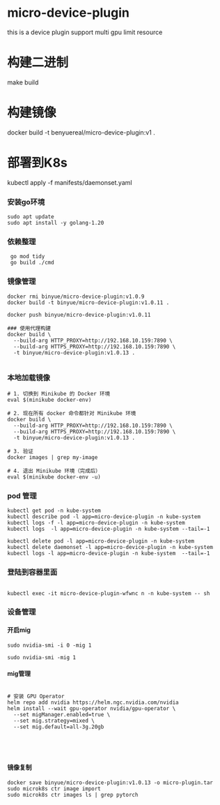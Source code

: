 # micro-device-plugin
this is a device plugin support multi gpu limit resource


# 构建二进制
make build

# 构建镜像
docker build -t benyuereal/micro-device-plugin:v1 .

# 部署到K8s
kubectl apply -f manifests/daemonset.yaml


### 安装go环境
```shell
sudo apt update 
sudo apt install -y golang-1.20
```


### 依赖整理
```shell
 go mod tidy
 go build ./cmd
```


### 镜像管理
```shell
docker rmi binyue/micro-device-plugin:v1.0.9
docker build -t binyue/micro-device-plugin:v1.0.11 .

docker push binyue/micro-device-plugin:v1.0.11

### 使用代理构建
docker build \
  --build-arg HTTP_PROXY=http://192.168.10.159:7890 \
  --build-arg HTTPS_PROXY=http://192.168.10.159:7890 \
  -t binyue/micro-device-plugin:v1.0.13 .


```

### 本地加载镜像
```shell
# 1. 切换到 Minikube 的 Docker 环境
eval $(minikube docker-env)

# 2. 现在所有 docker 命令都针对 Minikube 环境
docker build \
  --build-arg HTTP_PROXY=http://192.168.10.159:7890 \
  --build-arg HTTPS_PROXY=http://192.168.10.159:7890 \
  -t binyue/micro-device-plugin:v1.0.13 .

# 3. 验证
docker images | grep my-image

# 4. 退出 Minikube 环境（完成后）
eval $(minikube docker-env -u)
```



### pod 管理
```shell
kubectl get pod -n kube-system
kubectl describe pod -l app=micro-device-plugin -n kube-system
kubectl logs -f -l app=micro-device-plugin -n kube-system
kubectl logs  -l app=micro-device-plugin -n kube-system --tail=-1

kubectl delete pod -l app=micro-device-plugin -n kube-system
kubectl delete daemonset -l app=micro-device-plugin -n kube-system
kubectl logs -l app=micro-device-plugin -n kube-system  --tail=-1
```


### 登陆到容器里面
```shell

kubectl exec -it micro-device-plugin-wfwnc n -n kube-system -- sh
```


### 设备管理

#### 开启mig
```shell
sudo nvidia-smi -i 0 -mig 1

sudo nvidia-smi -mig 1
```

#### mig管理
```shell

# 安装 GPU Operator
helm repo add nvidia https://helm.ngc.nvidia.com/nvidia
helm install --wait gpu-operator nvidia/gpu-operator \
  --set migManager.enabled=true \
  --set mig.strategy=mixed \
  --set mig.default=all-3g.20gb
  
  
  
  
```

#### 镜像复制
```shell
docker save binyue/micro-device-plugin:v1.0.13 -o micro-plugin.tar
sudo microk8s ctr image import 
sudo microk8s ctr images ls | grep pytorch
```

